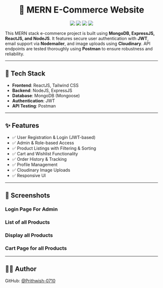 <h1 align="center">🛒 MERN E-Commerce Website </h1>

<p align="center">
  <img src="https://img.shields.io/badge/Current%20Version-1.0.0-brightgreen">
  <img src="https://img.shields.io/badge/Made%20in-React-blue">
  <img src="https://img.shields.io/badge/License-GPL%20v3-yellow">
  <img src="https://img.shields.io/badge/Run%20Tests-passing-brightgreen">
</p>


This MERN stack e-commerce project is built using **MongoDB, ExpressJS, ReactJS, and NodeJS**. It features secure user authentication with **JWT**, email support via **Nodemailer**, and image uploads using **Cloudinary**. API endpoints are tested thoroughly using **Postman** to ensure robustness and reliability.

---

## 🚀 Tech Stack

- **Frontend**: ReactJS, Tailwind CSS
- **Backend**: NodeJS, ExpressJS
- **Database**: MongoDB (Mongoose)
- **Authentication**: JWT
- **API Testing**: Postman

---

## ✨ Features

- ✅ User Registration & Login (JWT-based)
- ✅ Admin & Role-based Access
- ✅ Product Listings with Filtering & Sorting
- ✅ Cart and Wishlist Functionality
- ✅ Order History & Tracking
- ✅ Profile Management
- ✅ Cloudinary Image Uploads
- ✅ Responsive UI

---

## 📸 Screenshots

### Login Page For Admin  



### List of all Products  



### Display all Products


### Cart Page for all Products


---

## 🧑‍💻 Author

GitHub: [@Prithwish-0710](https://github.com/Prithwish-0710)
